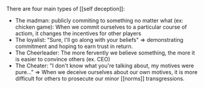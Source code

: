 There are four main types of [[self deception]]:
  - The madman: publicly commiting to something no matter what (ex: chicken game): When we commit ourselves to a particular course of actiom, it changes the incentives for other players
  - The loyalist: "Sure, I'll go along with your beliefs" => demonstrating commitment and hoping to earn trust in return.
  - The Cheerleader: The more fervently we believe something, the more it is easier to convince others (ex. CEO)
  - The Cheater: "I don't know what you're talking about, my motives were pure..." => When we deceive ourselves about our own motives, it is more difficult for others to prosecute our minor [[norms]] transgressions.

